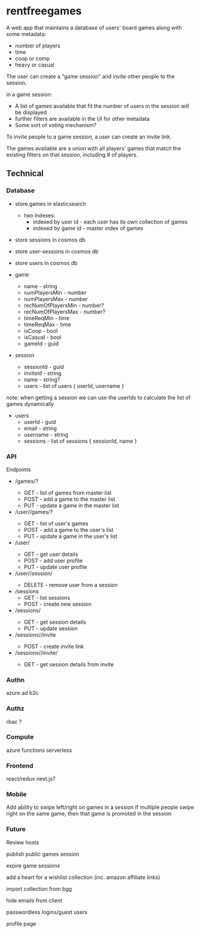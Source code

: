 # rentfreegames

A web app that maintains a database of users' board games along with some metadata:
* number of players
* time
* coop or comp
* heavy or casual

The user can create a "game session" and invite other people to the session.

in a game session:
* A list of games available that fit the number of users in the session will be displayed
* further filters are available in the UI for other metadata
* Some sort of voting mechanism?


To invite people to a game session, a user can create an invite link.

The games available are a union with all players' games that match the existing filters on that session, including # of players.

## Technical


### Database
* store games in elasticsearch
  * two indexes:
    * indexed by user id - each user has its own collection of games
    * indexed by game id - master index of games
* store sessions in cosmos db
* store user-sessions in cosmos db
* store users in cosmos db

* game
  * name - string
  * numPlayersMin - number
  * numPlayersMax - number
  * recNumOfPlayersMin - number?
  * recNumOfPlayersMax - number?
  * timeReqMin - time
  * timeReqMax - time
  * isCoop - bool
  * isCasual - bool
  * gameId - guid

* session
  * sessionId - guid
  * inviteId - string
  * name - string?
  * users - list of users { userId, username }

note: when getting a session we can use the userIds to calculate the list of games dynamically

* users
  * userId - guid
  * email - string
  * username - string
  * sessions - list of sessions { sessionId, name }

### API

Endpoints

* /games/<game id>?
  * GET - list of games from master list
  * POST - add a game to the master list
  * PUT - update a game in the master list
* /user/<user id>/games/<game id>?
  * GET - list of user's games
  * POST - add a game to the user's list
  * PUT - update a game in the user's list
* /user/<user id>
  * GET - get user details
  * POST - add user profile
  * PUT - update user profile
* /user/<user id>/session/<session id>
  * DELETE - remove user from a session
* /sessions
  * GET - list sessions
  * POST - create new session
* /sessions/<session id>
  * GET - get session details
  * PUT - update session
* /sessions/<session id>/invite
  * POST - create invite link
* /sessions/<session id>/invite/<invite id>
  * GET - get session details from invite

### Authn
azure ad b2c

### Authz
rbac ?

### Compute
azure functions serverless


### Frontend
react/redux
next.js?

### Mobile
Add ability to swipe left/right on games in a session
If multiple people swipe right on the same game, then that game is promoted in the session

### Future
Review hosts

publish public games session

expire game sessions

add a heart for a wishlist collection (inc. amazon affiliate links)

import collection from bgg

hide emails from client

passwordless logins/guest users

profile page